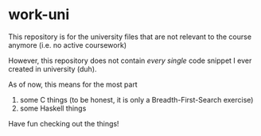 # work-uni
This repository is for the university files that are not relevant to the course anymore (i.e. no active coursework)

However, this repository does not contain *every single* code snippet I ever created in university (duh).

As of now, this means for the most part

1) some C things (to be honest, it is only a Breadth-First-Search exercise)
2) some Haskell things

Have fun checking out the things!
